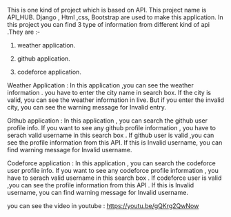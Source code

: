 This is one kind of project which is based on API. This project name is API_HUB. Django , Html ,css, Bootstrap are used to make this application. In this project you can find 3 type of information from different kind of api .They are :-


1. weather application.


2. github application.


3. codeforce application.

Weather Application :  In this application ,you can see the weather information . you have to enter the city name in search box. If the city is valid, you can see the weather information in live. But if you enter the invalid city, you can see the warning message for Invalid entry.   

Github application  :  In this application , you can search the github user profile info. If you want to see any github profile information , you have to serach valid username in this search box . If github user is valid ,you can see the profile information from this API. If this is Invalid username, you can find warning message for Invalid username.   

Codeforce application :  In this application , you can search the codeforce user profile info. If you want to see any codeforce profile information , you have to serach valid username in this search box . If codeforce user is valid ,you can see the profile information from this API . If this is Invalid username, you can find warning message for Invalid username. 


you can see the video in youtube :  https://youtu.be/gQKrg2QwNow





